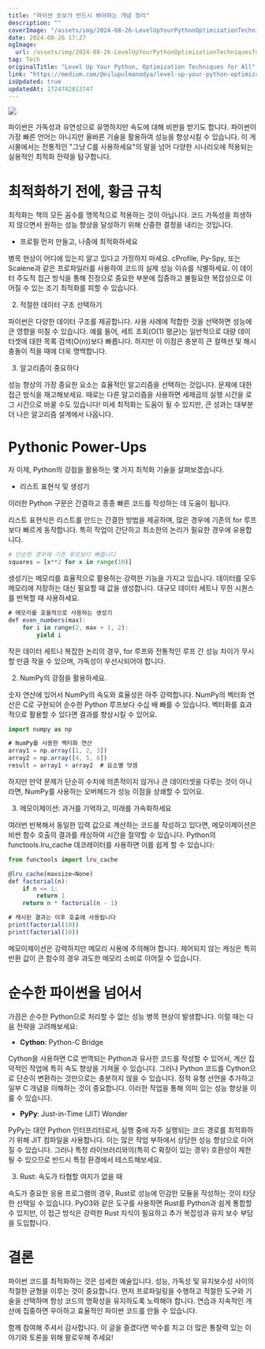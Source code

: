 ```yaml
---
title: "파이썬 초보가 반드시 봐야하는 개념 정리"
description: ""
coverImage: "/assets/img/2024-08-26-LevelUpYourPythonOptimizationTechniquesforAll_0.png"
date: 2024-08-26 17:27
ogImage: 
  url: /assets/img/2024-08-26-LevelUpYourPythonOptimizationTechniquesforAll_0.png
tag: Tech
originalTitle: "Level Up Your Python, Optimization Techniques for All"
link: "https://medium.com/@nilupulmanodya/level-up-your-python-optimization-techniques-for-all-07ea1e3f471e"
isUpdated: true
updatedAt: 1724742813747
---
```



<img src="/assets/img/2024-08-26-LevelUpYourPythonOptimizationTechniquesforAll_0.png" />

파이썬은 가독성과 유연성으로 유명하지만 속도에 대해 비판을 받기도 합니다. 파이썬이 가장 빠른 언어는 아니지만 올바른 기술을 활용하여 성능을 향상시킬 수 있습니다. 이 게시물에서는 전통적인 "그냥 C를 사용하세요"의 말을 넘어 다양한 시나리오에 적용되는 실용적인 최적화 전략을 탐구합니다.

# 최적화하기 전에, 황금 규칙

최적화는 책의 모든 꼼수를 맹목적으로 적용하는 것이 아닙니다. 코드 가독성을 희생하지 않으면서 원하는 성능 향상을 달성하기 위해 신중한 결정을 내리는 것입니다.

<div class="content-ad"></div>

- 프로필 먼저 만들고, 나중에 최적화하세요

병목 현상이 어디에 있는지 알고 있다고 가정하지 마세요. cProfile, Py-Spy, 또는 Scalene과 같은 프로파일러를 사용하여 코드의 실제 성능 이슈를 식별하세요. 이 데이터 주도적 접근 방식을 통해 진정으로 중요한 부분에 집중하고 불필요한 복잡성으로 이어질 수 있는 조기 최적화를 피할 수 있습니다.

2. 적절한 데이터 구조 선택하기

파이썬은 다양한 데이터 구조를 제공합니다. 사용 사례에 적합한 것을 선택하면 성능에 큰 영향을 미칠 수 있습니다. 예를 들어, 세트 조회(O(1) 평균)는 일반적으로 대량 데이터셋에 대한 목록 검색(O(n))보다 빠릅니다. 하지만 이 이점은 충분히 큰 컬렉션 및 해시 충돌이 적을 때에 더욱 명백합니다.

<div class="content-ad"></div>

3. 알고리즘이 중요하다

성능 향상의 가장 중요한 요소는 효율적인 알고리즘을 선택하는 것입니다. 문제에 대한 접근 방식을 재고해보세요. 때로는 다른 알고리즘을 사용하면 세제곱의 실행 시간을 로그 시간으로 바꿀 수도 있습니다! 미세 최적화는 도움이 될 수 있지만, 큰 성과는 대부분 더 나은 알고리즘 설계에서 나옵니다.

# Pythonic Power-Ups

자 이제, Python의 강점을 활용하는 몇 가지 최적화 기술을 살펴보겠습니다.

<div class="content-ad"></div>

- 리스트 표현식 및 생성기

이러한 Python 구문은 간결하고 종종 빠른 코드를 작성하는 데 도움이 됩니다.

리스트 표현식은 리스트를 만드는 간결한 방법을 제공하며, 많은 경우에 기존의 for 루프보다 빠르게 동작합니다. 특히 작업이 간단하고 최소한의 논리가 필요한 경우에 유용합니다.

```python
# 단순한 경우에 기존 루프보다 빠릅니다
squares = [x**2 for x in range(10)]
```

<div class="content-ad"></div>

생성기는 메모리를 효율적으로 활용하는 강력한 기능을 가지고 있습니다. 데이터를 모두 메모리에 저장하는 대신 필요할 때 값을 생성합니다. 대규모 데이터 세트나 무한 시퀀스를 반복할 때 사용하세요.

```js
# 메모리를 효율적으로 사용하는 생성기
def even_numbers(max):
    for i in range(2, max + 1, 2):
        yield i
```

작은 데이터 세트나 복잡한 논리의 경우, for 루프와 전통적인 루프 간 성능 차이가 무시할 만큼 작을 수 있으며, 가독성이 우선시되어야 합니다.

2. NumPy의 강점을 활용하세요.

<div class="content-ad"></div>

숫자 연산에 있어서 NumPy의 속도와 효율성은 아주 강력합니다. NumPy의 벡터화 연산은 C로 구현되어 순수한 Python 루프보다 수십 배 빠를 수 있습니다. 벡터화를 효과적으로 활용할 수 있다면 결과를 향상시킬 수 있어요.

```js
import numpy as np

# NumPy를 사용한 벡터화 연산
array1 = np.array([1, 2, 3])
array2 = np.array([4, 5, 6])
result = array1 + array2  # 요소별 덧셈
```

하지만 만약 문제가 단순히 수치에 의존적이지 않거나 큰 데이터셋을 다루는 것이 아니라면, NumPy를 사용하는 오버헤드가 성능 이점을 상쇄할 수 있어요.

3. 메모이제이션: 과거를 기억하고, 미래를 가속화하세요

<div class="content-ad"></div>

여러번 반복해서 동일한 입력 값으로 계산하는 코드를 작성하고 있다면, 메모이제이션은 비싼 함수 호출의 결과를 캐싱하여 시간을 절약할 수 있습니다. Python의 functools.lru_cache 데코레이터를 사용하면 이를 쉽게 할 수 있습니다:

```js
from functools import lru_cache

@lru_cache(maxsize=None)
def factorial(n):
    if n <= 1:
        return 1
    return n * factorial(n - 1)

# 캐시된 결과는 이후 호출에 사용됩니다
print(factorial(10))
print(factorial(10))
```

메모이제이션은 강력하지만 메모리 사용에 주의해야 합니다. 제어되지 않는 캐싱은 특히 반환 값이 큰 함수의 경우 과도한 메모리 소비로 이어질 수 있습니다.

# 순수한 파이썬을 넘어서

<div class="content-ad"></div>

가끔은 순수한 Python으로 처리할 수 없는 성능 병목 현상이 발생합니다. 이럴 때는 다음 전략을 고려해보세요:

- **Cython**: Python-C Bridge

Cython을 사용하면 C로 번역되는 Python과 유사한 코드를 작성할 수 있어서, 계산 집약적인 작업에 특히 속도 향상을 가져올 수 있습니다. 그러나 Python 코드를 Cython으로 단순히 변환하는 것만으로는 충분하지 않을 수 있습니다. 정적 유형 선언을 추가하고 일부 C 개념을 이해하는 것이 중요합니다. 이러한 작업을 통해 의미 있는 성능 향상을 이룰 수 있습니다.

- **PyPy**: Just-in-Time (JIT) Wonder

<div class="content-ad"></div>

PyPy는 대안 Python 인터프리터로서, 실행 중에 자주 실행되는 코드 경로를 최적화하기 위해 JIT 컴파일을 사용합니다. 이는 많은 작업 부하에서 상당한 성능 향상으로 이어질 수 있습니다. 그러나 특정 라이브러리와의(특히 C 확장이 있는 경우) 호환성이 제한될 수 있으므로 반드시 특정 환경에서 테스트해보세요.

3. Rust: 속도가 타협할 여지가 없을 때

속도가 중요한 응용 프로그램의 경우, Rust로 성능에 민감한 모듈을 작성하는 것이 타당한 선택일 수 있습니다. PyO3와 같은 도구를 사용하면 Rust를 Python과 쉽게 통합할 수 있지만, 이 접근 방식은 강력한 Rust 지식이 필요하고 추가 복잡성과 유지 보수 부담을 도입합니다.

# 결론

<div class="content-ad"></div>

파이썬 코드를 최적화하는 것은 섬세한 예술입니다. 성능, 가독성 및 유지보수성 사이의 적절한 균형을 이루는 것이 중요합니다. 먼저 프로파일링을 수행하고 적절한 도구와 기술을 선택하며 항상 코드의 명확성을 유지하도록 노력해야 합니다. 연습과 지속적인 개선에 집중하면 우아하고 효율적인 파이썬 코드를 만들 수 있습니다.

함께 참여해 주셔서 감사합니다. 이 글을 즐겼다면 박수를 치고 더 많은 통찰력 있는 이야기와 토론을 위해 팔로우해 주세요!